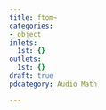 ```yaml
---
title: ftom~
categories:
- object
inlets:
  1st: {}
outlets:
  1st: {}
draft: true
pdcategory: Audio Math

---
```


